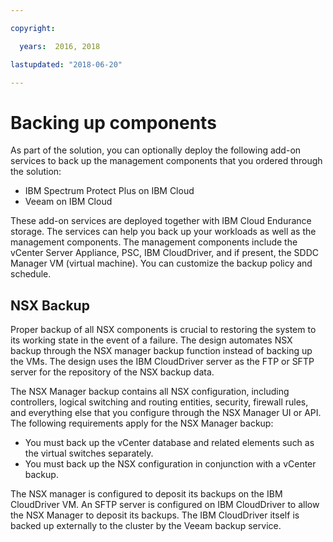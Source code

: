 ```yaml
---

copyright:

  years:  2016, 2018

lastupdated: "2018-06-20"

---
```


# Backing up components

As part of the solution, you can optionally deploy the following add-on services to back up the management components that you ordered through the solution:
* IBM Spectrum Protect Plus on IBM Cloud
* Veeam on IBM Cloud

These add-on services are deployed together with IBM Cloud Endurance storage. The services can help you back up your workloads as well as the management components. The management components include the vCenter Server Appliance, PSC, IBM CloudDriver, and if present, the SDDC Manager VM (virtual machine). You can customize the backup policy and schedule.

## NSX Backup

Proper backup of all NSX components is crucial to restoring the system to its working state in the event of a failure. The design automates NSX backup through the NSX manager backup function instead of backing up the VMs. The design uses the IBM CloudDriver server as the FTP or SFTP server for the repository of the NSX backup data.

The NSX Manager backup contains all NSX configuration, including controllers, logical switching and routing entities, security, firewall rules, and everything else that you configure through the NSX Manager UI or API. The following requirements apply for the NSX Manager backup:
* You must back up the vCenter database and related elements such as the virtual switches separately.
* You must back up the NSX configuration in conjunction with a vCenter backup.

The NSX manager is configured to deposit its backups on the IBM CloudDriver VM. An SFTP server is configured on IBM CloudDriver to allow the NSX Manager to deposit its backups. The IBM CloudDriver itself is backed up externally to the cluster by the Veeam backup service.
